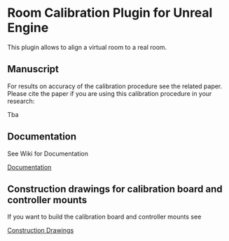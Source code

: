 # Room Calibration Plugin for Unreal Engine 

This plugin allows to align a virtual room to a real room.

## Manuscript
For results on accuracy of the calibration procedure see the related paper.
Please cite the paper if you are using this calibration procedure in your research:

Tba

## Documentation
See Wiki for Documentation

[Documentation](../../wiki/Documentation-Room-Calibration-Plugin)

## Construction drawings for calibration board and controller mounts

If you want to build the calibration board and controller mounts see

[Construction Drawings](./ConstructionDrawings_Mount_Board)

